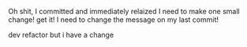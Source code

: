 Oh shit, I committed and immediately relaized I need to make one small change!
get it!
I need to change the message on my last commit!

dev refactor but i have a change

